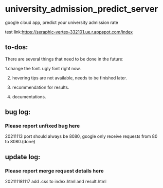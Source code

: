# university_admission_predict_server
google cloud app, predict your university admission rate

test link:https://seraphic-vertex-332101.ue.r.appspot.com/index


## to-dos:
There are several things that need to be done in the future:

1.change the font. ugly font right now.

2. hovering tips are not available, needs to be finished later.

3. recommendation for results.

4. documentations.


## bug log:
### Please report unfixed bug here
20211113 port should always be 8080, google only receive requests from 80 to 8080.(done)

## update log:
### Please report merge request details here
202111181117 add .css to index.html and result.html



